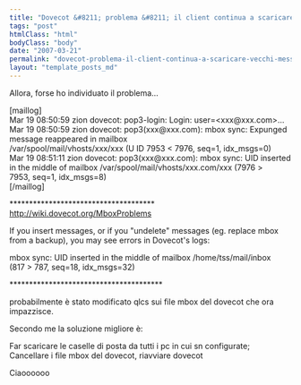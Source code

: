 ```yaml
---
title: "Dovecot &#8211; problema &#8211; il client continua a scaricare vecchi messaggi"
tags: "post"
htmlClass: "html"
bodyClass: "body"
date: "2007-03-21"
permalink: "dovecot-problema-il-client-continua-a-scaricare-vecchi-messaggi/"
layout: "template_posts_md"
---
```

<p>Allora, forse ho individuato il problema&#8230;</p>
<p>[maillog]<br />Mar 19 08:50:59 zion dovecot: pop3-login: Login: user=&lt;xxx@xxx.com&gt;&#8230;<br />Mar 19 08:50:59 zion dovecot: pop3(xxx@xxx.com): mbox sync: Expunged <br />message reappeared in mailbox<br />/var/spool/mail/vhosts/xxx/xxx (U ID 7953 &lt; 7976, seq=1, idx_msgs=0)<br />Mar 19 08:51:11 zion dovecot: pop3(xxx@xxx.com): mbox sync: UID inserted <br />in the middle of mailbox /var/spool/mail/vhosts/xxx.com/xxx (7976 &gt; <br />7953, seq=1, idx_msgs=8)<br />[/maillog]</p>
<p>*************************************<br /><a href="http://wiki.dovecot.org/MboxProblems">http://wiki.dovecot.org/MboxProblems</a></p>
<p>If you insert messages, or if you &quot;undelete&quot; messages (eg. replace mbox <br />from a backup), you may see errors in Dovecot&#39;s logs:</p>
<p>mbox sync: UID inserted in the middle of mailbox /home/tss/mail/inbox <br />(817 &gt; 787, seq=18, idx_msgs=32)</p>
<p>***************************************</p>
<p>probabilmente &#232; stato modificato qlcs sui file mbox del dovecot che ora <br />impazzisce.</p>
<p>Secondo me la soluzione migliore &#232;:</p>
<p>Far scaricare le caselle di posta da tutti i pc in cui sn configurate; <br />Cancellare i file mbox del dovecot, riavviare dovecot</p>
<p>Ciaoooooo</p>

